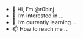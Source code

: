 - 👋 Hi, I’m @r0binj
- 👀 I’m interested in ...
- 🌱 I’m currently learning ...
- 📫 How to reach me ...

<!---
r0binj/r0binj is a ✨ special ✨ repository because its `README.md` (this file) appears on your GitHub profile.
You can click the Preview link to take a look at your changes.
--->
